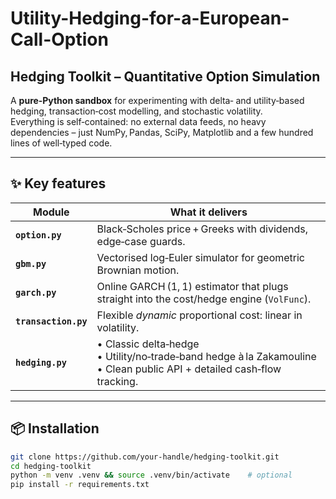 # Utility-Hedging-for-a-European-Call-Option

## Hedging Toolkit – Quantitative Option Simulation

A **pure‑Python sandbox** for experimenting with delta‑ and utility‑based
hedging, transaction‑cost modelling, and stochastic volatility.  
Everything is self‑contained: no external data feeds, no heavy dependencies –
just NumPy, Pandas, SciPy, Matplotlib and a few hundred lines of well‑typed
code.

---

## ✨ Key features

| Module | What it delivers |
|--------|------------------|
| **`option.py`** | Black‑Scholes price + Greeks with dividends, edge‑case guards. |
| **`gbm.py`** | Vectorised log‑Euler simulator for geometric Brownian motion. |
| **`garch.py`** | Online GARCH (1, 1) estimator that plugs straight into the cost/hedge engine (`VolFunc`). |
| **`transaction.py`** | Flexible *dynamic* proportional cost: linear in volatility. |
| **`hedging.py`** | • Classic delta‑hedge<br>• Utility/no‑trade‑band hedge à la Zakamouline<br>• Clean public API + detailed cash‑flow tracking. |

---

## 📦 Installation

```bash
git clone https://github.com/your‑handle/hedging‑toolkit.git
cd hedging‑toolkit
python -m venv .venv && source .venv/bin/activate    # optional
pip install -r requirements.txt